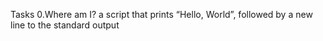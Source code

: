 Tasks 0.Where am I?
a script that prints “Hello, World”, followed by a new line to the standard output
